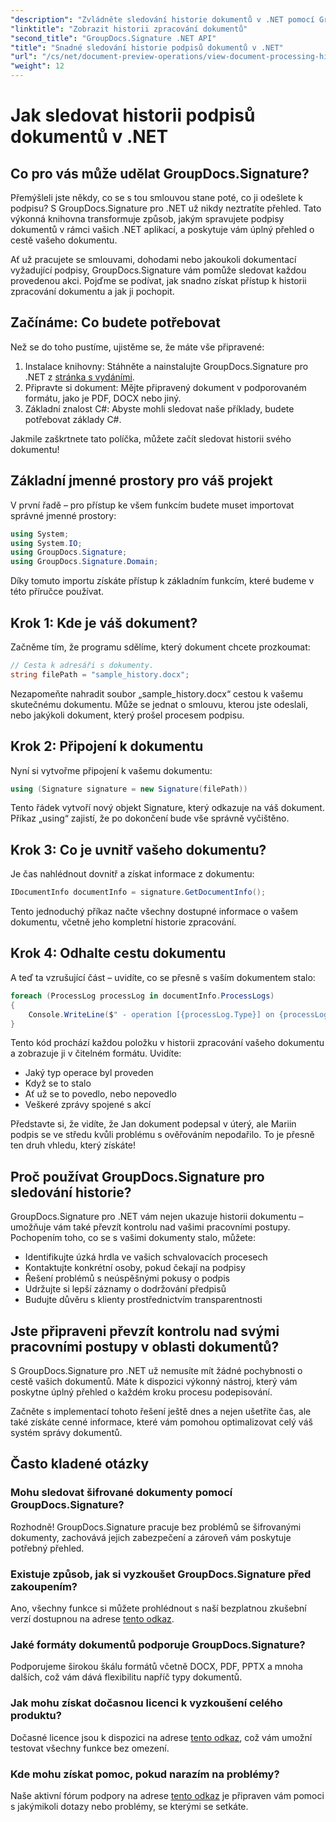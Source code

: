 ```yaml
---
"description": "Zvládněte sledování historie dokumentů v .NET pomocí GroupDocs.Signature. Náš podrobný návod vám pomůže monitorovat procesy podepisování a optimalizovat správu pracovních postupů."
"linktitle": "Zobrazit historii zpracování dokumentů"
"second_title": "GroupDocs.Signature .NET API"
"title": "Snadné sledování historie podpisů dokumentů v .NET"
"url": "/cs/net/document-preview-operations/view-document-processing-history/"
"weight": 12
---
```


# Jak sledovat historii podpisů dokumentů v .NET

## Co pro vás může udělat GroupDocs.Signature?

Přemýšleli jste někdy, co se s tou smlouvou stane poté, co ji odešlete k podpisu? S GroupDocs.Signature pro .NET už nikdy neztratíte přehled. Tato výkonná knihovna transformuje způsob, jakým spravujete podpisy dokumentů v rámci vašich .NET aplikací, a poskytuje vám úplný přehled o cestě vašeho dokumentu.

Ať už pracujete se smlouvami, dohodami nebo jakoukoli dokumentací vyžadující podpisy, GroupDocs.Signature vám pomůže sledovat každou provedenou akci. Pojďme se podívat, jak snadno získat přístup k historii zpracování dokumentu a jak ji pochopit.

## Začínáme: Co budete potřebovat

Než se do toho pustíme, ujistěme se, že máte vše připravené:

1. Instalace knihovny: Stáhněte a nainstalujte GroupDocs.Signature pro .NET z [stránka s vydáními](https://releases.groupdocs.com/signature/net/).
2. Připravte si dokument: Mějte připravený dokument v podporovaném formátu, jako je PDF, DOCX nebo jiný.
3. Základní znalost C#: Abyste mohli sledovat naše příklady, budete potřebovat základy C#.

Jakmile zaškrtnete tato políčka, můžete začít sledovat historii svého dokumentu!

## Základní jmenné prostory pro váš projekt

V první řadě – pro přístup ke všem funkcím budete muset importovat správné jmenné prostory:

```csharp
using System;
using System.IO;
using GroupDocs.Signature;
using GroupDocs.Signature.Domain;
```

Díky tomuto importu získáte přístup k základním funkcím, které budeme v této příručce používat.

## Krok 1: Kde je váš dokument?

Začněme tím, že programu sdělíme, který dokument chcete prozkoumat:

```csharp
// Cesta k adresáři s dokumenty.
string filePath = "sample_history.docx";
```

Nezapomeňte nahradit soubor „sample_history.docx“ cestou k vašemu skutečnému dokumentu. Může se jednat o smlouvu, kterou jste odeslali, nebo jakýkoli dokument, který prošel procesem podpisu.

## Krok 2: Připojení k dokumentu

Nyní si vytvořme připojení k vašemu dokumentu:

```csharp
using (Signature signature = new Signature(filePath))
```

Tento řádek vytvoří nový objekt Signature, který odkazuje na váš dokument. Příkaz „using“ zajistí, že po dokončení bude vše správně vyčištěno.

## Krok 3: Co je uvnitř vašeho dokumentu?

Je čas nahlédnout dovnitř a získat informace z dokumentu:

```csharp
IDocumentInfo documentInfo = signature.GetDocumentInfo();
```

Tento jednoduchý příkaz načte všechny dostupné informace o vašem dokumentu, včetně jeho kompletní historie zpracování.

## Krok 4: Odhalte cestu dokumentu

A teď ta vzrušující část – uvidíte, co se přesně s vaším dokumentem stalo:

```csharp
foreach (ProcessLog processLog in documentInfo.ProcessLogs)
{
    Console.WriteLine($" - operation [{processLog.Type}] on {processLog.Date.ToShortDateString()}. Succeeded/Failed {processLog.Succeeded}/{processLog.Failed}. Message: {processLog.Message}");
}
```

Tento kód prochází každou položku v historii zpracování vašeho dokumentu a zobrazuje ji v čitelném formátu. Uvidíte:
- Jaký typ operace byl proveden
- Když se to stalo
- Ať už se to povedlo, nebo nepovedlo
- Veškeré zprávy spojené s akcí

Představte si, že vidíte, že Jan dokument podepsal v úterý, ale Mariin podpis se ve středu kvůli problému s ověřováním nepodařilo. To je přesně ten druh vhledu, který získáte!

## Proč používat GroupDocs.Signature pro sledování historie?

GroupDocs.Signature pro .NET vám nejen ukazuje historii dokumentu – umožňuje vám také převzít kontrolu nad vašimi pracovními postupy. Pochopením toho, co se s vašimi dokumenty stalo, můžete:

- Identifikujte úzká hrdla ve vašich schvalovacích procesech
- Kontaktujte konkrétní osoby, pokud čekají na podpisy
- Řešení problémů s neúspěšnými pokusy o podpis
- Udržujte si lepší záznamy o dodržování předpisů
- Budujte důvěru s klienty prostřednictvím transparentnosti

## Jste připraveni převzít kontrolu nad svými pracovními postupy v oblasti dokumentů?

S GroupDocs.Signature pro .NET už nemusíte mít žádné pochybnosti o cestě vašich dokumentů. Máte k dispozici výkonný nástroj, který vám poskytne úplný přehled o každém kroku procesu podepisování.

Začněte s implementací tohoto řešení ještě dnes a nejen ušetříte čas, ale také získáte cenné informace, které vám pomohou optimalizovat celý váš systém správy dokumentů.

## Často kladené otázky

### Mohu sledovat šifrované dokumenty pomocí GroupDocs.Signature?

Rozhodně! GroupDocs.Signature pracuje bez problémů se šifrovanými dokumenty, zachovává jejich zabezpečení a zároveň vám poskytuje potřebný přehled.

### Existuje způsob, jak si vyzkoušet GroupDocs.Signature před zakoupením?

Ano, všechny funkce si můžete prohlédnout s naší bezplatnou zkušební verzí dostupnou na adrese [tento odkaz](https://releases.groupdocs.com/).

### Jaké formáty dokumentů podporuje GroupDocs.Signature?

Podporujeme širokou škálu formátů včetně DOCX, PDF, PPTX a mnoha dalších, což vám dává flexibilitu napříč typy dokumentů.

### Jak mohu získat dočasnou licenci k vyzkoušení celého produktu?

Dočasné licence jsou k dispozici na adrese [tento odkaz](https://purchase.groupdocs.com/temporary-license/), což vám umožní testovat všechny funkce bez omezení.

### Kde mohu získat pomoc, pokud narazím na problémy?

Naše aktivní fórum podpory na adrese [tento odkaz](https://forum.groupdocs.com/c/signature/13) je připraven vám pomoci s jakýmikoli dotazy nebo problémy, se kterými se setkáte.